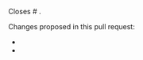 <!---
This is a suggested pull request template for Brainhack Jupyer Book.
It's designed to capture information we've found to be useful in reviewing pull requests.

We do not accept edits on manuscript on GitHub.
Please refer to the preprint: https://psyarxiv.com/rytjq/
Instruction to annotate the preprint: https://help.osf.io/hc/en-us/articles/360019738554-Annotate-a-Preprint

The pages related to authors and sponsors are built form spreadsheets under `data`.
Please update the following information accordingly:
Geenral acknowledgements: `data/acknowledgments.csv`
Neuroview paper acknowledgements: `data/acknowledgments.csv`
EXISTING typo in Neuroview paper author affiliation/name: `data/affiliations_curated.tsv`
EXISTING typo in Neuroview paper author information: `data/affiliation_and_consent_for_the_brainhack_neuroview_preprint_raw.tsv`

See here for more information on what is expected for pull requests:
LINK TO CONTRIBUTION.md
-->

<!-- You can link a pull request to an issue to show that a fix is in progress.
The issue will be automatically close when the pull request is merged.
https://help.github.com/articles/closing-issues-using-keywords -->
Closes # .

<!-- Please give a brief overview of what has changed in the PR.
If you're not sure what to write, consider it a note to the is to indicate
what they should be looking for when they review the pull request. -->
Changes proposed in this pull request:

-
-
